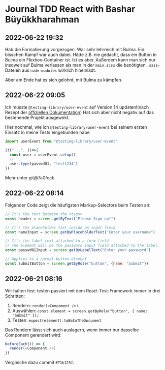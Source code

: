 # Journal TDD React with Bashar Büyükkharahman

## 2022-06-22 19:32

Hab die Formatierung vorgezogen. War sehr lehrreich mit Bulma. Ein bisschen Kampf war auch dabei.
Hätte z.B. nie gedacht, dass ein Button in Bulma ein Flexbox-Container ist. Ist es aber.
Außerdem kann man sich nur insoweit auf Bulma verlassen als man in der `main.scss` die benötigten
`.sass`-Dateien aus `node-modules` wirklich hineinlädt. 

Aber am Ende hat es sich gelohnt, mit Bulma zu kämpfen.


## 2022-06-22 09:05

Ich musste `@testing-library/user-event` auf Version 14 updaten!(nach Rezept der
[offiziellen Dokumentation](https://testing-library.com/docs/user-event/intro))
Hat sich aber nicht
negativ auf das bestehende Projekt ausgewirkt. 

Hier nochmal, wie ich `@testing-library/user-event` bei seinem ersten Einsatz in meine Tests eingebunden habe

```javascript
import userEvent from "@testing-library/user-event"

it("...", ()=>{
  const user = userEvent.setup()
  // ...
  user.type(passwd01, "test1234")
})
```

Mehr unter git@7a0fccb 


## 2022-06-22 08:14

Folgender Code zeigt die häufigsten Markup-Selectors beim Testen an:

```javascript
// It's the text between the <tags>
const header = screen.getByText("Please Sign up!")

// It's the placeholder text inside an input field
const nameInput = screen.getByPlaceholderText("Enter your username")

// It's the label text attached to a form field
// The element will be the password input field attached to the label.
const passwd01Input = screen.getByLabelText("Enter your password")

// Applies to a normal button element
const submitButton = screen.getByRole("button", {name: "Submit"})
```

## 2022-06-21 08:16

 Wir halten fest: testen passiert mit dem React-Test-Framework immer in drei Schritten:


 1. Rendern: `render(<Component />)`
 2. Auswählen: `const element = screen.getByRole("button", { name: "Submit" });`
 3. Testen: `expect(element).toBeInTheDocument`

Das Rendern lässt sich auch auslagern, wenn immer nur dasselbe Component gerendert wird:

```javascript
beforeEach(() => {
  render(<Component />)
})
```

Vergleiche dazu commit `#71b125f`.